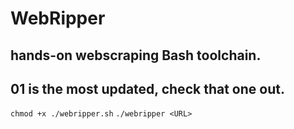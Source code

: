 # WebRipper
## hands-on webscraping Bash toolchain.

## 01 is the most updated, check that one out.
``
chmod +x ./webripper.sh
``
``
./webripper <URL>
``
